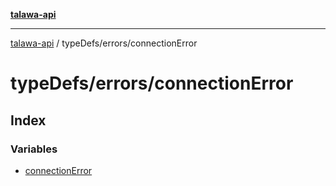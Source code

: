 [**talawa-api**](../../../README.md)

***

[talawa-api](../../../modules.md) / typeDefs/errors/connectionError

# typeDefs/errors/connectionError

## Index

### Variables

- [connectionError](variables/connectionError.md)
